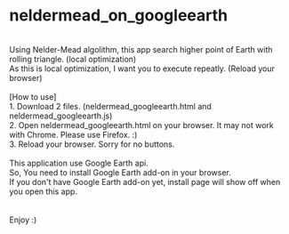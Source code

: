 neldermead_on_googleearth
=========================
<br>
Using Nelder-Mead algolithm, this app search higher point of Earth with rolling triangle. (local optimization)<br>
As this is local optimization, I want you to execute repeatly. (Reload your browser)<br>
<br>
[How to use]<br>
1. Download 2 files. (neldermead_googleearth.html and neldermead_googleearth.js)<br>
2. Open neldermead_googleearth.html on your browser. It may not work with Chrome. Please use Firefox. :)<br>
3. Reload your browser. Sorry for no buttons. <br>
<br>
  This application use Google Earth api.<br>
  So, You need to install Google Earth add-on in your browser.<br>
  If you don't have Google Earth add-on yet, install page will show off when you open this app.<br>
<br>
<br>
Enjoy :)<br>
